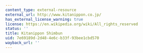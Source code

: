```yaml
---
content_type: external-resource
external_url: http://www.kitanippon.co.jp/
has_external_license_warning: true
license: https://en.wikipedia.org/wiki/All_rights_reserved
status: ''
title: Kitanippon Shimbun
uid: 7e69189d-2d48-4e6c-b33f-93bee1cbd570
wayback_url: ''
---
```

